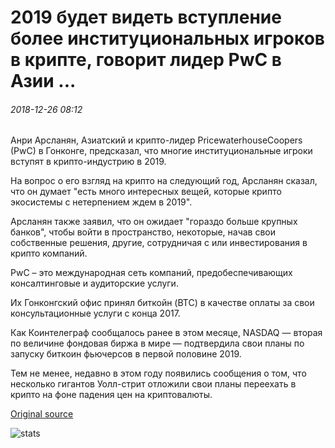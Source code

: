 # 2019 будет видеть вступление более институциональных игроков в крипте, говорит лидер PwC в Азии ...

###### 2018-12-26 08:12

Анри Арсланян, Азиатский и крипто-лидер PricewaterhouseCoopers (PwC) в Гонконге, предсказал, что многие институциональные игроки вступят в крипто-индустрию в 2019.

На вопрос о его взгляд на крипто на следующий год, Арсланян сказал, что он думает "есть много интересных вещей, которые крипто экосистемы с нетерпением ждем в 2019".

Арсланян также заявил, что он ожидает "гораздо больше крупных банков", чтобы войти в пространство, некоторые, начав свои собственные решения, другие, сотрудничая с или инвестирования в крипто компаний.

PwC – это международная сеть компаний, предобеспечивающих консалтинговые и аудиторские услуги.

Их Гонконгский офис принял биткойн (BTC) в качестве оплаты за свои консультационные услуги с конца 2017.

Как Коинтелеграф сообщалось ранее в этом месяце, NASDAQ — вторая по величине фондовая биржа в мире — подтвердила свои планы по запуску биткоин фьючерсов в первой половине 2019.

Тем не менее, недавно в этом году появились сообщения о том, что несколько гигантов Уолл-стрит отложили свои планы переехать в крипто на фоне падения цен на криптовалюты.

[Original source](https://cointelegraph.com/news/2019-will-see-entry-of-more-institutional-players-in-crypto-says-asia-fintech-pwc-leader)

![stats](https://c.statcounter.com/11760860/0/a89fa40b/1/ "stats")